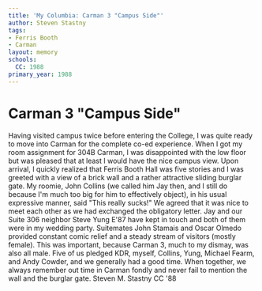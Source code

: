 ```yaml
---
title: 'My Columbia: Carman 3 "Campus Side"'
author: Steven Stastny
tags:
- Ferris Booth
- Carman
layout: memory
schools:
  CC: 1988
primary_year: 1988
---
```

# Carman 3 "Campus Side"

Having visited campus twice before entering the College, I was quite ready to move into Carman for the complete co-ed experience.  When I got my room assignment for 304B Carman, I was disappointed with the low floor but was pleased that at least I would have the nice campus view. Upon arrival, I quickly realized that Ferris Booth Hall was five stories and I was greeted with a view of a brick wall and a rather attractive sliding burglar gate. My roomie, John Collins (we called him Jay then, and I still do because I'm much too big for him to effectively object), in his usual expressive manner, said "This really sucks!" We agreed that it was nice to meet each other as we had exchanged the obligatory letter. Jay and our Suite 306 neighbor Steve Yung E'87 have kept in touch and both of them were in my wedding party. Suitemates John Stamais and Oscar Olmedo provided constant comic relief and a steady stream of visitors (mostly female). This was important, because Carman 3, much to my dismay, was also all male.  Five of us pledged KDR, myself, Collins, Yung, Michael Fearm, and Andy Cowder, and we generally had a good time. When together, we always remember out time in Carman fondly and never fail to mention the wall and the burglar gate. Steven M. Stastny CC '88

